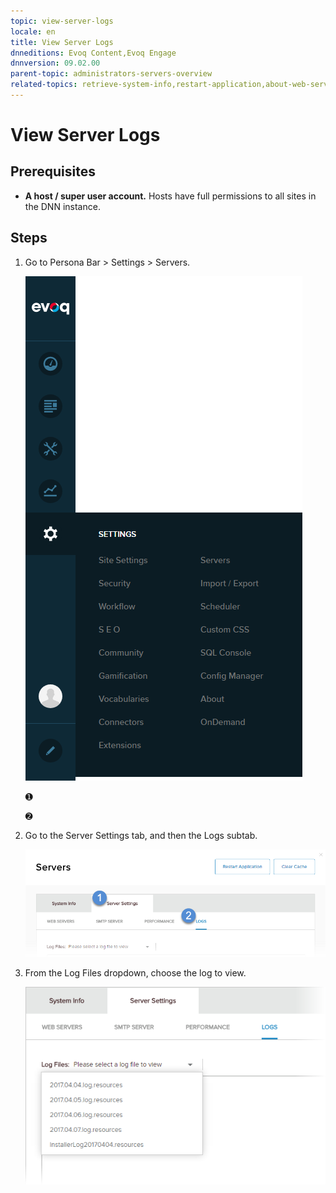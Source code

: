 ```yaml
---
topic: view-server-logs
locale: en
title: View Server Logs
dnneditions: Evoq Content,Evoq Engage
dnnversion: 09.02.00
parent-topic: administrators-servers-overview
related-topics: retrieve-system-info,restart-application,about-web-servers
---
```


# View Server Logs

## Prerequisites

*   **A host / super user account.** Hosts have full permissions to all sites in the DNN instance.

## Steps

1.  Go to Persona Bar \> Settings \> Servers.
    
    ![Persona Bar > Settings > Servers](/images/scr-pbar-host-Settings-E91.png)
    
    ➊
    
    ➋
    
2.  Go to the Server Settings tab, and then the Logs subtab.
    
    ![Server Settings > Logs](/images/scr-pbtabs-host-Settings-Servers-ServerSettings-Logs-E90.png)
    
3.  From the Log Files dropdown, choose the log to view.
    
      
    
    ![](/images/scr-Servers-ServerSettings-Logs-dropdown-E90.png)
